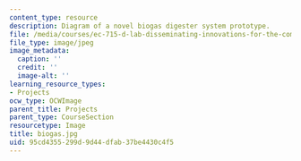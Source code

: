 ```yaml
---
content_type: resource
description: Diagram of a novel biogas digester system prototype.
file: /media/courses/ec-715-d-lab-disseminating-innovations-for-the-common-good-spring-2007/95cd4355299d9d44dfab37be4430c4f5_biogas.jpg
file_type: image/jpeg
image_metadata:
  caption: ''
  credit: ''
  image-alt: ''
learning_resource_types:
- Projects
ocw_type: OCWImage
parent_title: Projects
parent_type: CourseSection
resourcetype: Image
title: biogas.jpg
uid: 95cd4355-299d-9d44-dfab-37be4430c4f5
---
```

